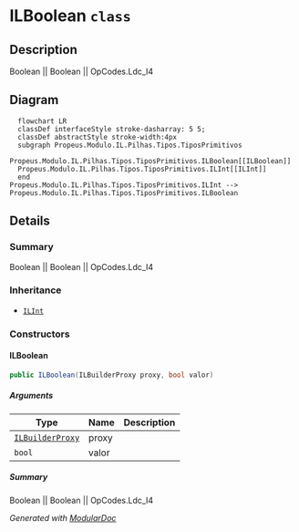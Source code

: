 # ILBoolean `class`

## Description
Boolean || Boolean || OpCodes.Ldc_I4

## Diagram
```mermaid
  flowchart LR
  classDef interfaceStyle stroke-dasharray: 5 5;
  classDef abstractStyle stroke-width:4px
  subgraph Propeus.Modulo.IL.Pilhas.Tipos.TiposPrimitivos
  Propeus.Modulo.IL.Pilhas.Tipos.TiposPrimitivos.ILBoolean[[ILBoolean]]
  Propeus.Modulo.IL.Pilhas.Tipos.TiposPrimitivos.ILInt[[ILInt]]
  end
Propeus.Modulo.IL.Pilhas.Tipos.TiposPrimitivos.ILInt --> Propeus.Modulo.IL.Pilhas.Tipos.TiposPrimitivos.ILBoolean
```

## Details
### Summary
Boolean || Boolean || OpCodes.Ldc_I4

### Inheritance
 - [
`ILInt`
](./propeusmoduloilpilhastipostiposprimitivos-ILInt.md)

### Constructors
#### ILBoolean
```csharp
public ILBoolean(ILBuilderProxy proxy, bool valor)
```
##### Arguments
| Type | Name | Description |
| --- | --- | --- |
| [`ILBuilderProxy`](./propeusmoduloilproxy-ILBuilderProxy.md) | proxy |   |
| `bool` | valor |   |

##### Summary
Boolean || Boolean || OpCodes.Ldc_I4

*Generated with* [*ModularDoc*](https://github.com/hailstorm75/ModularDoc)
